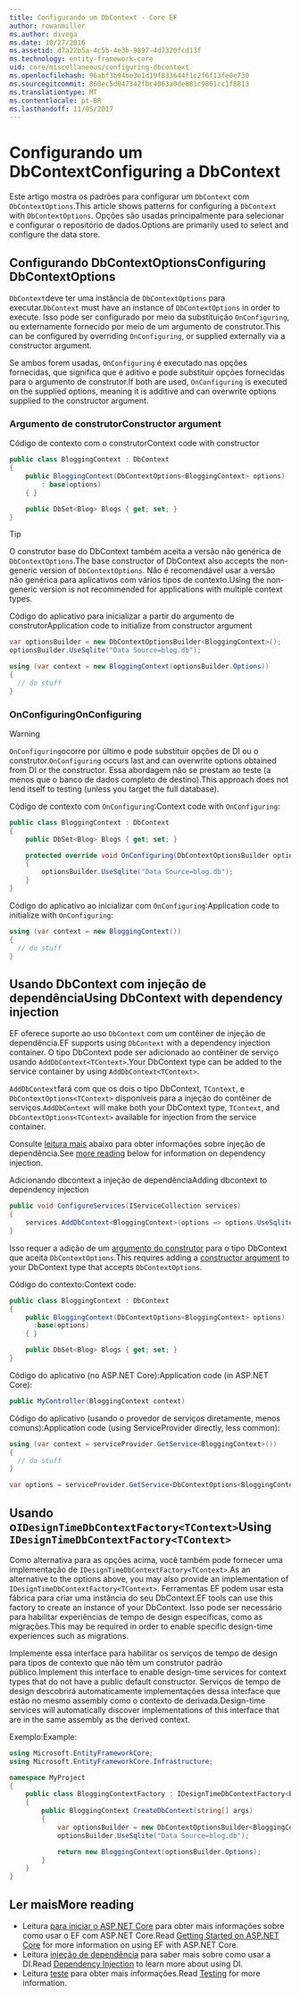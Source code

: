 ```yaml
---
title: Configurando um DbContext - Core EF
author: rowanmiller
ms.author: divega
ms.date: 10/27/2016
ms.assetid: d7a22b5a-4c5b-4e3b-9897-4d7320fcd13f
ms.technology: entity-framework-core
uid: core/miscellaneous/configuring-dbcontext
ms.openlocfilehash: 96abf3b94be3e1d19f833644f1c2f6f13fe0e730
ms.sourcegitcommit: 860ec5d047342fbc4063a0de881c9861cc1f8813
ms.translationtype: MT
ms.contentlocale: pt-BR
ms.lasthandoff: 11/05/2017
---
```

# <a name="configuring-a-dbcontext"></a><span data-ttu-id="8bdb8-102">Configurando um DbContext</span><span class="sxs-lookup"><span data-stu-id="8bdb8-102">Configuring a DbContext</span></span>

<span data-ttu-id="8bdb8-103">Este artigo mostra os padrões para configurar um `DbContext` com `DbContextOptions`.</span><span class="sxs-lookup"><span data-stu-id="8bdb8-103">This article shows patterns for configuring a `DbContext` with `DbContextOptions`.</span></span> <span data-ttu-id="8bdb8-104">Opções são usadas principalmente para selecionar e configurar o repositório de dados.</span><span class="sxs-lookup"><span data-stu-id="8bdb8-104">Options are primarily used to select and configure the data store.</span></span>

## <a name="configuring-dbcontextoptions"></a><span data-ttu-id="8bdb8-105">Configurando DbContextOptions</span><span class="sxs-lookup"><span data-stu-id="8bdb8-105">Configuring DbContextOptions</span></span>

<span data-ttu-id="8bdb8-106">`DbContext`deve ter uma instância de `DbContextOptions` para executar.</span><span class="sxs-lookup"><span data-stu-id="8bdb8-106">`DbContext` must have an instance of `DbContextOptions` in order to execute.</span></span> <span data-ttu-id="8bdb8-107">Isso pode ser configurado por meio da substituição `OnConfiguring`, ou externamente fornecido por meio de um argumento de construtor.</span><span class="sxs-lookup"><span data-stu-id="8bdb8-107">This can be configured by overriding `OnConfiguring`, or supplied externally via a constructor argument.</span></span>

<span data-ttu-id="8bdb8-108">Se ambos forem usadas, `OnConfiguring` é executado nas opções fornecidas, que significa que é aditivo e pode substituir opções fornecidas para o argumento de construtor.</span><span class="sxs-lookup"><span data-stu-id="8bdb8-108">If both are used, `OnConfiguring` is executed on the supplied options, meaning it is additive and can overwrite  options supplied to the constructor argument.</span></span>

### <a name="constructor-argument"></a><span data-ttu-id="8bdb8-109">Argumento de construtor</span><span class="sxs-lookup"><span data-stu-id="8bdb8-109">Constructor argument</span></span>

<span data-ttu-id="8bdb8-110">Código de contexto com o construtor</span><span class="sxs-lookup"><span data-stu-id="8bdb8-110">Context code with constructor</span></span>

``` csharp
public class BloggingContext : DbContext
{
    public BloggingContext(DbContextOptions<BloggingContext> options)
        : base(options)
    { }

    public DbSet<Blog> Blogs { get; set; }
}
```

> [!TIP]  
> <span data-ttu-id="8bdb8-111">O construtor base do DbContext também aceita a versão não genérica de `DbContextOptions`.</span><span class="sxs-lookup"><span data-stu-id="8bdb8-111">The base constructor of DbContext also accepts the non-generic version of `DbContextOptions`.</span></span> <span data-ttu-id="8bdb8-112">Não é recomendável usar a versão não genérica para aplicativos com vários tipos de contexto.</span><span class="sxs-lookup"><span data-stu-id="8bdb8-112">Using the non-generic version is not recommended for applications with multiple context types.</span></span>

<span data-ttu-id="8bdb8-113">Código do aplicativo para inicializar a partir do argumento de construtor</span><span class="sxs-lookup"><span data-stu-id="8bdb8-113">Application code to initialize from constructor argument</span></span>

``` csharp
var optionsBuilder = new DbContextOptionsBuilder<BloggingContext>();
optionsBuilder.UseSqlite("Data Source=blog.db");

using (var context = new BloggingContext(optionsBuilder.Options))
{
  // do stuff
}
```

### <a name="onconfiguring"></a><span data-ttu-id="8bdb8-114">OnConfiguring</span><span class="sxs-lookup"><span data-stu-id="8bdb8-114">OnConfiguring</span></span>

> [!WARNING]  
> <span data-ttu-id="8bdb8-115">`OnConfiguring`ocorre por último e pode substituir opções de DI ou o construtor.</span><span class="sxs-lookup"><span data-stu-id="8bdb8-115">`OnConfiguring` occurs last and can overwrite options obtained from DI or the constructor.</span></span> <span data-ttu-id="8bdb8-116">Essa abordagem não se prestam ao teste (a menos que o banco de dados completo de destino).</span><span class="sxs-lookup"><span data-stu-id="8bdb8-116">This approach does not lend itself to testing (unless you target the full database).</span></span>

<span data-ttu-id="8bdb8-117">Código de contexto com `OnConfiguring`:</span><span class="sxs-lookup"><span data-stu-id="8bdb8-117">Context code with `OnConfiguring`:</span></span>

``` csharp
public class BloggingContext : DbContext
{
    public DbSet<Blog> Blogs { get; set; }

    protected override void OnConfiguring(DbContextOptionsBuilder optionsBuilder)
    {
        optionsBuilder.UseSqlite("Data Source=blog.db");
    }
}
```

<span data-ttu-id="8bdb8-118">Código do aplicativo ao inicializar com `OnConfiguring`:</span><span class="sxs-lookup"><span data-stu-id="8bdb8-118">Application code to initialize with `OnConfiguring`:</span></span>

``` csharp
using (var context = new BloggingContext())
{
  // do stuff
}
```

## <a name="using-dbcontext-with-dependency-injection"></a><span data-ttu-id="8bdb8-119">Usando DbContext com injeção de dependência</span><span class="sxs-lookup"><span data-stu-id="8bdb8-119">Using DbContext with dependency injection</span></span>

<span data-ttu-id="8bdb8-120">EF oferece suporte ao uso `DbContext` com um contêiner de injeção de dependência.</span><span class="sxs-lookup"><span data-stu-id="8bdb8-120">EF supports using `DbContext` with a dependency injection container.</span></span> <span data-ttu-id="8bdb8-121">O tipo DbContext pode ser adicionado ao contêiner de serviço usando `AddDbContext<TContext>`.</span><span class="sxs-lookup"><span data-stu-id="8bdb8-121">Your DbContext type can be added to the service container by using `AddDbContext<TContext>`.</span></span>

<span data-ttu-id="8bdb8-122">`AddDbContext`fará com que os dois o tipo DbContext, `TContext`, e `DbContextOptions<TContext>` disponíveis para a injeção do contêiner de serviços.</span><span class="sxs-lookup"><span data-stu-id="8bdb8-122">`AddDbContext` will make both your DbContext type, `TContext`, and `DbContextOptions<TContext>` available for injection from the service container.</span></span>

<span data-ttu-id="8bdb8-123">Consulte [leitura mais](#more-reading) abaixo para obter informações sobre injeção de dependência.</span><span class="sxs-lookup"><span data-stu-id="8bdb8-123">See [more reading](#more-reading) below for information on dependency injection.</span></span>

<span data-ttu-id="8bdb8-124">Adicionando dbcontext a injeção de dependência</span><span class="sxs-lookup"><span data-stu-id="8bdb8-124">Adding dbcontext to dependency injection</span></span>

``` csharp
public void ConfigureServices(IServiceCollection services)
{
    services.AddDbContext<BloggingContext>(options => options.UseSqlite("Data Source=blog.db"));
}
```

<span data-ttu-id="8bdb8-125">Isso requer a adição de um [argumento do construtor](#constructor-argument) para o tipo DbContext que aceita `DbContextOptions`.</span><span class="sxs-lookup"><span data-stu-id="8bdb8-125">This requires adding a [constructor argument](#constructor-argument) to your DbContext type that accepts `DbContextOptions`.</span></span>

<span data-ttu-id="8bdb8-126">Código do contexto:</span><span class="sxs-lookup"><span data-stu-id="8bdb8-126">Context code:</span></span>

``` csharp
public class BloggingContext : DbContext
{
    public BloggingContext(DbContextOptions<BloggingContext> options)
      :base(options)
    { }

    public DbSet<Blog> Blogs { get; set; }
}
```

<span data-ttu-id="8bdb8-127">Código do aplicativo (no ASP.NET Core):</span><span class="sxs-lookup"><span data-stu-id="8bdb8-127">Application code (in ASP.NET Core):</span></span>

``` csharp
public MyController(BloggingContext context)
```

<span data-ttu-id="8bdb8-128">Código do aplicativo (usando o provedor de serviços diretamente, menos comuns):</span><span class="sxs-lookup"><span data-stu-id="8bdb8-128">Application code (using ServiceProvider directly, less common):</span></span>

``` csharp
using (var context = serviceProvider.GetService<BloggingContext>())
{
  // do stuff
}

var options = serviceProvider.GetService<DbContextOptions<BloggingContext>>();
```

## <a name="using-idesigntimedbcontextfactorytcontext"></a><span data-ttu-id="8bdb8-129">Usando o`IDesignTimeDbContextFactory<TContext>`</span><span class="sxs-lookup"><span data-stu-id="8bdb8-129">Using `IDesignTimeDbContextFactory<TContext>`</span></span>

<span data-ttu-id="8bdb8-130">Como alternativa para as opções acima, você também pode fornecer uma implementação de `IDesignTimeDbContextFactory<TContext>`.</span><span class="sxs-lookup"><span data-stu-id="8bdb8-130">As an alternative to the options above, you may also provide an implementation of `IDesignTimeDbContextFactory<TContext>`.</span></span> <span data-ttu-id="8bdb8-131">Ferramentas EF podem usar esta fábrica para criar uma instância do seu DbContext.</span><span class="sxs-lookup"><span data-stu-id="8bdb8-131">EF tools can use this factory to create an instance of your DbContext.</span></span> <span data-ttu-id="8bdb8-132">Isso pode ser necessário para habilitar experiências de tempo de design específicas, como as migrações.</span><span class="sxs-lookup"><span data-stu-id="8bdb8-132">This may be required in order to enable specific design-time experiences such as migrations.</span></span>

<span data-ttu-id="8bdb8-133">Implemente essa interface para habilitar os serviços de tempo de design para tipos de contexto que não têm um construtor padrão público.</span><span class="sxs-lookup"><span data-stu-id="8bdb8-133">Implement this interface to enable design-time services for context types that do not have a public default constructor.</span></span> <span data-ttu-id="8bdb8-134">Serviços de tempo de design descobrirá automaticamente implementações dessa interface que estão no mesmo assembly como o contexto de derivada.</span><span class="sxs-lookup"><span data-stu-id="8bdb8-134">Design-time services will automatically discover implementations of this interface that are in the same assembly as the derived context.</span></span>

<span data-ttu-id="8bdb8-135">Exemplo:</span><span class="sxs-lookup"><span data-stu-id="8bdb8-135">Example:</span></span>

``` csharp
using Microsoft.EntityFrameworkCore;
using Microsoft.EntityFrameworkCore.Infrastructure;

namespace MyProject
{
    public class BloggingContextFactory : IDesignTimeDbContextFactory<BloggingContext>
    {
        public BloggingContext CreateDbContext(string[] args)
        {
            var optionsBuilder = new DbContextOptionsBuilder<BloggingContext>();
            optionsBuilder.UseSqlite("Data Source=blog.db");

            return new BloggingContext(optionsBuilder.Options);
        }
    }
}
```

## <a name="more-reading"></a><span data-ttu-id="8bdb8-136">Ler mais</span><span class="sxs-lookup"><span data-stu-id="8bdb8-136">More reading</span></span>

* <span data-ttu-id="8bdb8-137">Leitura [para iniciar o ASP.NET Core](../get-started/aspnetcore/index.md) para obter mais informações sobre como usar o EF com ASP.NET Core.</span><span class="sxs-lookup"><span data-stu-id="8bdb8-137">Read [Getting Started on ASP.NET Core](../get-started/aspnetcore/index.md) for more information on using EF with ASP.NET Core.</span></span>
* <span data-ttu-id="8bdb8-138">Leitura [injeção de dependência](https://docs.asp.net/en/latest/fundamentals/dependency-injection.html) para saber mais sobre como usar a DI.</span><span class="sxs-lookup"><span data-stu-id="8bdb8-138">Read [Dependency Injection](https://docs.asp.net/en/latest/fundamentals/dependency-injection.html) to learn more about using DI.</span></span>
* <span data-ttu-id="8bdb8-139">Leitura [teste](testing/index.md) para obter mais informações.</span><span class="sxs-lookup"><span data-stu-id="8bdb8-139">Read [Testing](testing/index.md) for more information.</span></span>
